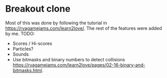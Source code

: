 # Breakout clone

Most of this was done by following the tutorial in https://rvagamejams.com/learn2love/. The rest of the features were added by me. TODO:
- Scores / Hi-scores
- Particles?
- Sounds
- Use bitmasks and binary numbers to detect collisions https://rvagamejams.com/learn2love/pages/02-16-binary-and-bitmasks.html.
